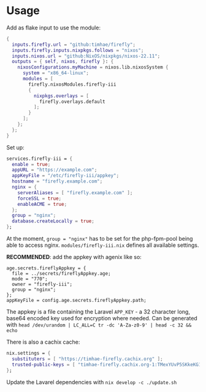 # Usage

Add as flake input to use the module:

```nix
{
  inputs.firefly.url = "github:timhae/firefly";
  inputs.firefly.inputs.nixpkgs.follows = "nixos";
  inputs.nixos.url = "github:NixOS/nixpkgs/nixos-22.11";
  outputs = { self, nixos, firefly }: {
    nixosConfigurations.myMachine = nixos.lib.nixosSystem {
      system = "x86_64-linux";
      modules = [
        firefly.nixosModules.firefly-iii
        {
          nixpkgs.overlays = [
            firefly.overlays.default
          ];
        }
      ];
    };
  };
}
```

Set up:

```nix
services.firefly-iii = {
  enable = true;
  appURL = "https://example.com";
  appKeyFile = "/etc/firefly-iii/appkey";
  hostname = "firefly.example.com";
  nginx = {
    serverAliases = [ "firefly.example.com" ];
    forceSSL = true;
    enableACME = true;
  };
  group = "nginx";
  database.createLocally = true;
};
```

At the moment, `group = "nginx"` has to be set for the php-fpm-pool being able
to access nginx. `modules/firefly-iii.nix` defines all available settings.

**RECOMMENDED**: add the appkey with agenix like so:

```
age.secrets.fireflyAppkey = {
  file = ../secrets/fireflyAppkey.age;
  mode = "770";
  owner = "firefly-iii";
  group = "nginx";
};
appKeyFile = config.age.secrets.fireflyAppkey.path;
```

The appkey is a file containing the Laravel `APP_KEY` - a 32 character long,
base64 encoded key used for encryption where needed. Can be generated with
`head /dev/urandom | LC_ALL=C tr -dc 'A-Za-z0-9' | head -c 32 && echo`

There is also a cachix cache:

```nix
nix.settings = {
  substituters = [ "https://timhae-firefly.cachix.org" ];
  trusted-public-keys = [ "timhae-firefly.cachix.org-1:TMexYUvP5SKkeKG11WDbYUVLh/4dqvCqSE/c028sqis=" ];
};
```

Update the Lavarel dependencies with `nix develop -c ./update.sh`
